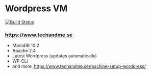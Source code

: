 # Wordpress VM
[![Build Status](https://travis-ci.org/techandme/wordpress-vm.svg?branch=master)](https://travis-ci.org/techandme/wordpress-vm)

### https://www.techandme.se

- MariaDB 10.2
- Apache 2.4
- Latest Wordpress (updates automatically)
- WP-CLI
- and more, https://www.techandme.se/machine-setup-wordpress/
